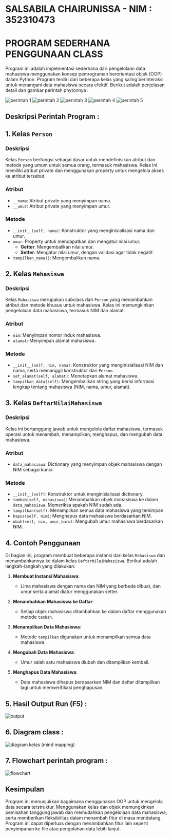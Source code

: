 # SALSABILA CHAIRUNISSA - NIM : 352310473
# PROGRAM SEDERHANA PENGGUNAAN CLASS


Program ini adalah implementasi sederhana dari pengelolaan data mahasiswa menggunakan konsep pemrograman berorientasi objek (OOP) dalam Python. Program terdiri dari beberapa kelas yang saling berinteraksi untuk menangani data mahasiswa secara efektif. Berikut adalah penjelasan detail dan gambar perintah phytonnya : 

![perintah 1](https://github.com/user-attachments/assets/1b3fb66d-15e6-4816-bd24-b19ed1a2e4dc)
![perintah 2](https://github.com/user-attachments/assets/a5944706-bcac-4449-92aa-588af85001a1)
![perintah 3](https://github.com/user-attachments/assets/694e20c1-1629-444c-93d5-eb8b1c368f3a)
![perintah 4](https://github.com/user-attachments/assets/56276f51-9085-4daf-b876-7d522d8b21fd)
![perintah 5](https://github.com/user-attachments/assets/5a29b561-b262-4429-a1ab-bdd876e4e5ed)



## Deskripsi Perintah Program :
## 1. Kelas `Person`

### Deskripsi
Kelas `Person` berfungsi sebagai dasar untuk mendefinisikan atribut dan metode yang umum untuk semua orang, termasuk mahasiswa. Kelas ini memiliki atribut private dan menggunakan property untuk mengelola akses ke atribut tersebut.

### Atribut
- `__nama`: Atribut private yang menyimpan nama.
- `__umur`: Atribut private yang menyimpan umur.

### Metode
- `__init__(self, nama)`: Konstruktor yang menginisialisasi nama dan umur.
- `umur`: Property untuk mendapatkan dan mengatur nilai umur.
    - **Getter**: Mengembalikan nilai umur.
    - **Setter**: Mengatur nilai umur, dengan validasi agar tidak negatif.
- `tampilkan_nama()`: Mengembalikan nama.

## 2. Kelas `Mahasiswa`

### Deskripsi
Kelas `Mahasiswa` merupakan subclass dari `Person` yang menambahkan atribut dan metode khusus untuk mahasiswa. Kelas ini memungkinkan pengelolaan data mahasiswa, termasuk NIM dan alamat.

### Atribut
- `nim`: Menyimpan nomor induk mahasiswa.
- `alamat`: Menyimpan alamat mahasiswa.

### Metode
- `__init__(self, nim, nama)`: Konstruktor yang menginisialisasi NIM dan nama, serta memanggil konstruktor dari `Person`.
- `set_alamat(self, alamat)`: Menetapkan alamat mahasiswa.
- `tampilkan_data(self)`: Mengembalikan string yang berisi informasi lengkap tentang mahasiswa (NIM, nama, umur, alamat).

## 3. Kelas `DaftarNilaiMahasiswa`

### Deskripsi
Kelas ini bertanggung jawab untuk mengelola daftar mahasiswa, termasuk operasi untuk menambah, menampilkan, menghapus, dan mengubah data mahasiswa.

### Atribut
- `data_mahasiswa`: Dictionary yang menyimpan objek mahasiswa dengan NIM sebagai kunci.

### Metode
- `__init__(self)`: Konstruktor untuk menginisialisasi dictionary.
- `tambah(self, mahasiswa)`: Menambahkan objek mahasiswa ke dalam `data_mahasiswa`. Memeriksa apakah NIM sudah ada.
- `tampilkan(self)`: Menampilkan semua data mahasiswa yang tersimpan.
- `hapus(self, nim)`: Menghapus data mahasiswa berdasarkan NIM.
- `ubah(self, nim, umur_baru)`: Mengubah umur mahasiswa berdasarkan NIM.

## 4. Contoh Penggunaan

Di bagian ini, program membuat beberapa instansi dari kelas `Mahasiswa` dan menambahkannya ke dalam kelas `DaftarNilaiMahasiswa`. Berikut adalah langkah-langkah yang dilakukan:

1. **Membuat Instansi Mahasiswa**: 
   - Lima mahasiswa dengan nama dan NIM yang berbeda dibuat, dan umur serta alamat diatur menggunakan setter.

2. **Menambahkan Mahasiswa ke Daftar**: 
   - Setiap objek mahasiswa ditambahkan ke dalam daftar menggunakan metode `tambah`.

3. **Menampilkan Data Mahasiswa**: 
   - Metode `tampilkan` digunakan untuk menampilkan semua data mahasiswa.

4. **Mengubah Data Mahasiswa**: 
   - Umur salah satu mahasiswa diubah dan ditampilkan kembali.

5. **Menghapus Data Mahasiswa**: 
   - Data mahasiswa dihapus berdasarkan NIM dan daftar ditampilkan lagi untuk memverifikasi penghapusan.
  
## 5. Hasil Output Run (F5) :

![output](https://github.com/user-attachments/assets/3a90257e-091c-4473-a8fe-6a2aac3a025a)

## 6. Diagram class : 

![diagram kelas (mind mapping)](https://github.com/user-attachments/assets/b23098cb-e3e0-4369-bc71-f9863c28ebba)

## 7. Flowchart perintah program : 

![flowchart](https://github.com/user-attachments/assets/aa83c048-51dd-4d79-9322-9ab9f062267f)

## Kesimpulan

Program ini menunjukkan bagaimana menggunakan OOP untuk mengelola data secara terstruktur. Menggunakan kelas dan objek memungkinkan pemisahan tanggung jawab dan memudahkan pengelolaan data mahasiswa, serta memberikan fleksibilitas dalam menambah fitur di masa mendatang. Program ini dapat diperluas dengan menambahkan fitur lain seperti penyimpanan ke file atau pengolahan data lebih lanjut.
